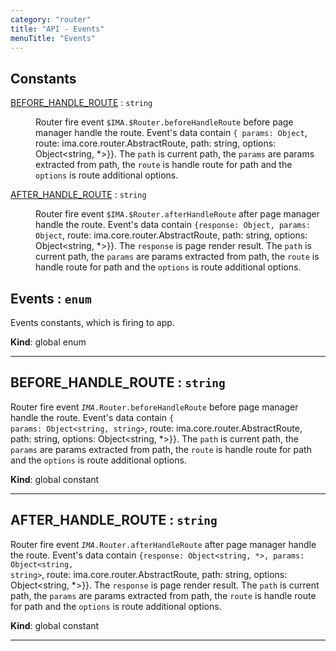 ```yaml
---
category: "router"
title: "API - Events"
menuTitle: "Events"
---
```


## Constants

<dl>
<dt><a href="#BEFORE_HANDLE_ROUTE">BEFORE_HANDLE_ROUTE</a> : <code>string</code></dt>
<dd><p>Router fire event <code>$IMA.$Router.beforeHandleRoute</code> before page
manager handle the route. Event&#39;s data contain
<code>{ params: Object<string, string></code>, route: ima.core.router.AbstractRoute,
path: string, options: Object&lt;string, *&gt;}}. The <code>path</code> is current
path, the <code>params</code> are params extracted from path, the
<code>route</code> is handle route for path and the <code>options</code> is route
additional options.</p>
</dd>
<dt><a href="#AFTER_HANDLE_ROUTE">AFTER_HANDLE_ROUTE</a> : <code>string</code></dt>
<dd><p>Router fire event <code>$IMA.$Router.afterHandleRoute</code> after page
manager handle the route. Event&#39;s data contain
<code>{response: Object<string, *>, params: Object<string, string></code>,
route: ima.core.router.AbstractRoute, path: string, options: Object&lt;string, *&gt;}}.
The <code>response</code> is page render result. The <code>path</code> is current
path, the <code>params</code> are params extracted from path, the
<code>route</code> is handle route for path and the <code>options</code> is route
additional options.</p>
</dd>
</dl>

## Events : <code>enum</code>&nbsp;<a name="Events" href="https://github.com/seznam/ima/blob/v17.15.0/packages/core/src/router/Events.js#L6" target="_blank"><span class="icon"><i class="fas fa-external-link-alt fa-xs"></i></span></a>
Events constants, which is firing to app.

**Kind**: global enum  

* * *

## BEFORE\_HANDLE\_ROUTE : <code>string</code>&nbsp;<a name="BEFORE_HANDLE_ROUTE" href="https://github.com/seznam/ima/blob/v17.15.0/packages/core/src/router/Events.js#L19" target="_blank"><span class="icon"><i class="fas fa-external-link-alt fa-xs"></i></span></a>
Router fire event <code>$IMA.$Router.beforeHandleRoute</code> before page
manager handle the route. Event's data contain
<code>{ params: Object<string, string></code>, route: ima.core.router.AbstractRoute,
path: string, options: Object<string, *>}}. The <code>path</code> is current
path, the <code>params</code> are params extracted from path, the
<code>route</code> is handle route for path and the <code>options</code> is route
additional options.

**Kind**: global constant  

* * *

## AFTER\_HANDLE\_ROUTE : <code>string</code>&nbsp;<a name="AFTER_HANDLE_ROUTE" href="https://github.com/seznam/ima/blob/v17.15.0/packages/core/src/router/Events.js#L34" target="_blank"><span class="icon"><i class="fas fa-external-link-alt fa-xs"></i></span></a>
Router fire event <code>$IMA.$Router.afterHandleRoute</code> after page
manager handle the route. Event's data contain
<code>{response: Object<string, *>, params: Object<string, string></code>,
route: ima.core.router.AbstractRoute, path: string, options: Object<string, *>}}.
The <code>response</code> is page render result. The <code>path</code> is current
path, the <code>params</code> are params extracted from path, the
<code>route</code> is handle route for path and the <code>options</code> is route
additional options.

**Kind**: global constant  

* * *

